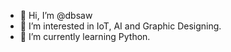 - 👋 Hi, I’m @dbsaw
- 👀 I’m interested in IoT, AI and Graphic Designing.
- 🌱 I’m currently learning Python.


<!---
dbsaw/dbsaw is a ✨ special ✨ repository because its `README.md` (this file) appears on your GitHub profile.
You can click the Preview link to take a look at your changes.
--->
